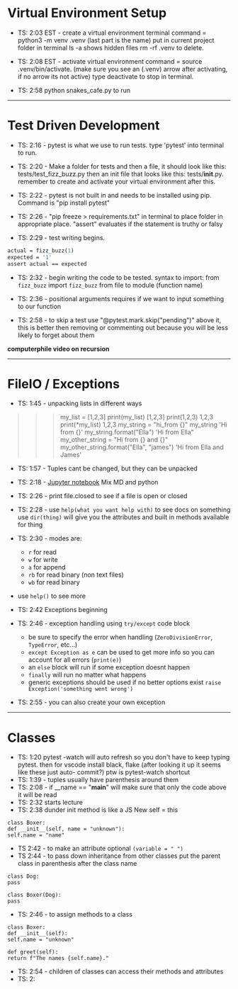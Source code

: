 # Virtual Environment Setup

- TS: 2:03 EST - create a virtual environment terminal command = python3 -m venv .venv (last part is the name) put in current project folder in terminal ls -a shows hidden files rm -rf .venv to delete.

- TS: 2:08 EST - activate virtual environment command = source .venv/bin/activate. (make sure you see an (.venv) arrow after activating, if no arrow its not active) type deactivate to stop in terminal.

- TS: 2:58 python snakes_cafe.py to run
-----------------------

# Test Driven Development

- TS: 2:16 - pytest is what we use to run tests. type 'pytest' into terminal to run.

- TS: 2:20 - Make a folder for tests and then a file, it should look like this: tests/test_fizz_buzz.py then an init file that looks like this: tests/__init__.py. remember to create and activate your virtual environment after this.

- TS: 2:22 - pytest is not built in and needs to be installed using pip. Command is "pip install pytest"

- TS: 2:26 - "pip freeze > requirements.txt" in terminal to place folder in appropriate place.
"assert" evaluates if the statement is truthy or falsy

- TS: 2:29 - test writing begins. 
``` def test_fizz_buzz_one():
actual = fizz_buzz(1)
expected = '1'
assert actual == expected
```

- TS: 2:32 - begin writing the code to be tested. syntax to import: from ```fizz_buzz``` import ```fizz_buzz```
from file to module (function name)

- TS: 2:36 - positional arguments requires if we want to input something to our function

- TS: 2:58 - to skip a test use "@pytest.mark.skip("pending")" above it, this is better then removing or commenting out because you will be less likely to forget about them

**computerphile video on recursion**

-------------------------------------

# FileIO / Exceptions

- TS: 1:45 - unpacking lists in different ways
>>> my_list = [1,2,3]
>>> print(my_list)
[1,2,3]
>>> print(1,2,3)
1,2,3
>>> print(*my_list)
1,2,3
>>> my_string = "hi_from {}"
>>> my_string
'Hi from {}'
>>> my_string.format("Ella")
'Hi from Ella"
>>> my_other_string = "Hi from {} and {}"
>>> my_other_string.format("Ella", "james")
'Hi from Ella and James'

- TS: 1:57 - Tuples cant be changed, but they can be unpacked

- TS: 2:18 - [Jupyter notebook](https://github.com/codefellows/seattle-python-401d18/blob/main/class-03/demo/file-io/file_io.ipynb) Mix MD and python

- TS: 2:26 - print file.closed to see if a file is open or closed

- TS: 2:28 - use ```help(what you want help with)``` to see docs on something use ```dir(thing)``` will give you the attributes and built in methods available for thing

- TS: 2:30 - modes are:
    - ```r``` for read
    - ```w``` for write
    - ```a``` for append
    - ```rb``` for read binary (non text files)
    - ``wb`` for read binary
- use ```help()``` to see more

- TS: 2:42 Exceptions beginning

- TS: 2:46 - exception handling using ```try/except``` code block
    - be sure to specify the error when handling (```ZeroDivisionError```, ```TypeError```, etc...)
    - ```except Exception as e``` can be used to get more info so you can account for all errors (```print(e)```)
    - an ```else``` block will run if some exception doesnt happen 
    - ```finally``` will run no matter what happens
    - generic exceptions should be used if no better options exist ```raise Exception('something went wrong')```

- TS: 2:55 -  you can also create your own exception

--------------

# Classes

- TS: 1:20 pytest -watch will auto refresh so you don't have to keep typing pytest. then for vscode install black, flake (after looking it up it seems like these just auto- commit?) ptw is pytest-watch shortcut
- TS: 1:39 - tuples usually have parenthesis around them 
- TS: 2:08 - if __name == "__main__" will make sure that only the code above it will be read 
- TS: 2:32 starts lecture
- TS: 2:38 dunder init method is like a JS New self = this

~~~
class Boxer: 
def __init__(self, name = "unknown"):
self.name = "name"
~~~

- TS 2:42 - to make an attribute optional ```(variable = " ")```
- TS 2:44 - to pass down inheritance from other classes put the parent class in parenthesis after the class name

~~~ 
class Dog:
pass

class Boxer(Dog):
pass
~~~

- TS: 2:46 - to assign methods to a class 

~~~
class Boxer: 
def __init__(self):
self.name = "unknown"

def greet(self):
return f"The names {self.name}."
~~~

- TS: 2:54 - children of classes can access their methods and attributes
- TS: 2: